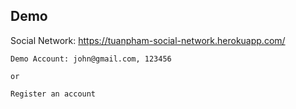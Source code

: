 ## Demo

Social Network: https://tuanpham-social-network.herokuapp.com/

```
Demo Account: john@gmail.com, 123456

or 

Register an account